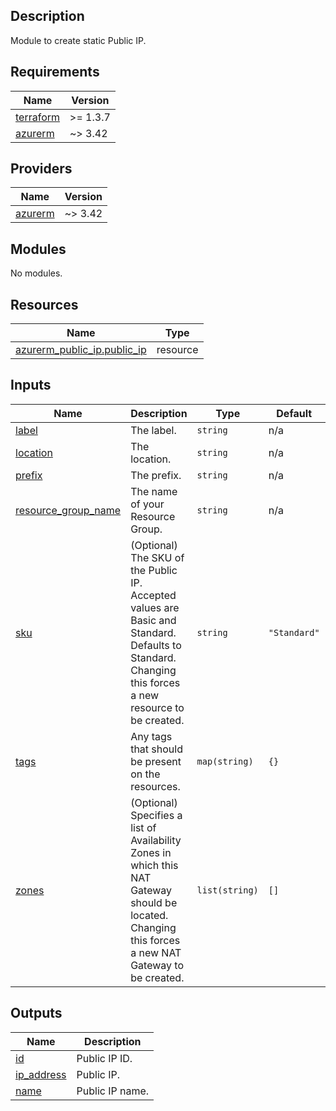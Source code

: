 ## Description

Module to create static Public IP.

## Requirements

| Name | Version |
|------|---------|
| <a name="requirement_terraform"></a> [terraform](#requirement\_terraform) | >= 1.3.7 |
| <a name="requirement_azurerm"></a> [azurerm](#requirement\_azurerm) | ~> 3.42 |

## Providers

| Name | Version |
|------|---------|
| <a name="provider_azurerm"></a> [azurerm](#provider\_azurerm) | ~> 3.42 |

## Modules

No modules.

## Resources

| Name | Type |
|------|------|
| [azurerm_public_ip.public_ip](https://registry.terraform.io/providers/hashicorp/azurerm/latest/docs/resources/public_ip) | resource |

## Inputs

| Name | Description | Type | Default | Required |
|------|-------------|------|---------|:--------:|
| <a name="input_label"></a> [label](#input\_label) | The label. | `string` | n/a | yes |
| <a name="input_location"></a> [location](#input\_location) | The location. | `string` | n/a | yes |
| <a name="input_prefix"></a> [prefix](#input\_prefix) | The prefix. | `string` | n/a | yes |
| <a name="input_resource_group_name"></a> [resource\_group\_name](#input\_resource\_group\_name) | The name of your Resource Group. | `string` | n/a | yes |
| <a name="input_sku"></a> [sku](#input\_sku) | (Optional) The SKU of the Public IP. Accepted values are Basic and Standard. Defaults to Standard. Changing this forces a new resource to be created. | `string` | `"Standard"` | no |
| <a name="input_tags"></a> [tags](#input\_tags) | Any tags that should be present on the resources. | `map(string)` | `{}` | no |
| <a name="input_zones"></a> [zones](#input\_zones) | (Optional) Specifies a list of Availability Zones in which this NAT Gateway should be located. Changing this forces a new NAT Gateway to be created. | `list(string)` | `[]` | no |

## Outputs

| Name | Description |
|------|-------------|
| <a name="output_id"></a> [id](#output\_id) | Public IP ID. |
| <a name="output_ip_address"></a> [ip\_address](#output\_ip\_address) | Public IP. |
| <a name="output_name"></a> [name](#output\_name) | Public IP name. |
